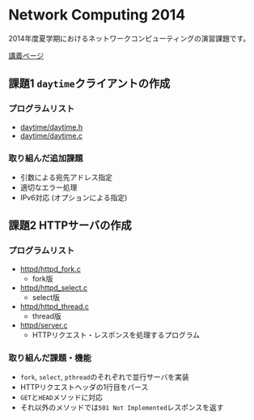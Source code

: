 Network Computing 2014
====

2014年度夏学期におけるネットワークコンピューティングの演習課題です。

[講義ページ](http://lecture.nc.u-tokyo.ac.jp/)

課題1 `daytime`クライアントの作成
----
### プログラムリスト
* [daytime/daytime.h](/daytime/daytime.h)
* [daytime/daytime.c](/daytime/daytime.c)

### 取り組んだ追加課題
* 引数による宛先アドレス指定
* 適切なエラー処理
* IPv6対応 (オプションによる指定)

課題2 HTTPサーバの作成
----
### プログラムリスト
* [httpd/httpd_fork.c](/httpd/httpd_fork.c)
  * fork版
* [httpd/httpd_select.c](/httpd/httpd_select.c)
  * select版
* [httpd/httpd_thread.c](/httpd/httpd_thread.c)
  * thread版
* [httpd/server.c](/httpd/server.c)
  * HTTPリクエスト・レスポンスを処理するプログラム

### 取り組んだ課題・機能
* `fork`, `select`, `pthread`のそれぞれで並行サーバを実装
* HTTPリクエストヘッダの1行目をパース
* `GET`と`HEAD`メソッドに対応
* それ以外のメソッドでは`501 Not Implemented`レスポンスを返す
